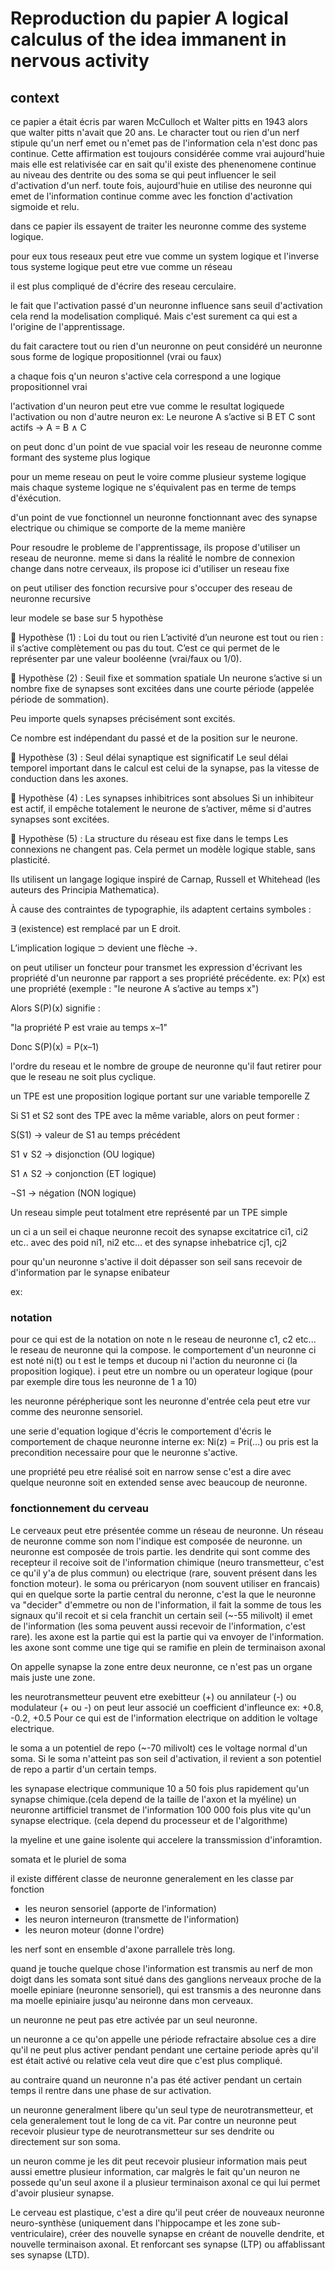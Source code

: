 # Reproduction du papier A logical calculus of the idea immanent in nervous activity

## context

ce papier a était écris par waren McCulloch et Walter pitts en 1943 alors que walter pitts n'avait que 20 ans. Le character tout ou rien d'un nerf stipule qu'un nerf emet ou n'emet pas de l'information cela n'est donc pas continue. Cette affirmation est toujours considérée comme vrai aujourd'huie mais elle est relativisée car en sait qu'il existe des phenenomene continue au niveau des dentrite ou des soma se qui peut influencer le seil d'activation d'un nerf. toute fois, aujourd'huie en utilise des neuronne qui emet de l'information continue comme avec les fonction d'activation sigmoide et relu.

dans ce papier ils essayent de traiter les neuronne comme des systeme logique.

pour eux tous reseaux peut etre vue comme un system logique et l'inverse tous systeme logique peut etre vue comme un réseau

il est plus compliqué de d'écrire des reseau cerculaire.

le fait que l'activation passé d'un neuronne influence sans seuil d'activation cela rend la modelisation compliqué. Mais c'est surement ca qui est a l'origine de l'apprentissage.

du fait caractere tout ou rien d'un neuronne on peut considéré un neuronne sous forme de logique propositionnel (vrai ou faux)

a chaque fois q'un neuron s'active cela correspond a une logique propositionnel vrai

l'activation d'un neuron peut etre vue comme le resultat logiquede l'activation ou non d'autre neuron ex: Le neurone A s’active si B ET C sont actifs → A = B ∧ C

on peut donc d'un point de vue spacial voir les reseau de neuronne comme formant des systeme plus logique

pour un meme reseau on peut le voire comme plusieur systeme logique mais chaque systeme logique ne s'équivalent pas en terme de temps d'éxécution.

d'un point de vue fonctionnel un neuronne fonctionnant avec des synapse electrique ou chimique se comporte de la meme manière

Pour resoudre le probleme de l'apprentissage, ils propose d'utiliser un reseau de neuronne. meme si dans la réalité le nombre de connexion change dans notre cerveaux, ils propose ici d'utiliser un reseau fixe

on peut utiliser des fonction recursive pour s'occuper des reseau de neuronne recursive

leur modele se base sur 5 hypothèse

📐 Hypothèse (1) : Loi du tout ou rien
L’activité d’un neurone est tout ou rien : il s’active complètement ou pas du tout.
C’est ce qui permet de le représenter par une valeur booléenne (vrai/faux ou 1/0).

📐 Hypothèse (2) : Seuil fixe et sommation spatiale
Un neurone s’active si un nombre fixe de synapses sont excitées dans une courte période (appelée période de sommation).

Peu importe quels synapses précisément sont excités.

Ce nombre est indépendant du passé et de la position sur le neurone.

📐 Hypothèse (3) : Seul délai synaptique est significatif
Le seul délai temporel important dans le calcul est celui de la synapse, pas la vitesse de conduction dans les axones.

📐 Hypothèse (4) : Les synapses inhibitrices sont absolues
Si un inhibiteur est actif, il empêche totalement le neurone de s’activer, même si d'autres synapses sont excitées.

📐 Hypothèse (5) : La structure du réseau est fixe dans le temps
Les connexions ne changent pas.
Cela permet un modèle logique stable, sans plasticité.

Ils utilisent un langage logique inspiré de Carnap, Russell et Whitehead (les auteurs des Principia Mathematica).

À cause des contraintes de typographie, ils adaptent certains symboles :

∃ (existence) est remplacé par un E droit.

L’implication logique ⊃ devient une flèche →.

on peut utiliser un foncteur pour transmet les expression d'écrivant les propriété d'un neuronne par rapport a ses propriété précédente. ex: P(x) est une propriété (exemple : "le neurone A s’active au temps x")

Alors S(P)(x) signifie :

"la propriété P est vraie au temps x–1"

Donc S(P)(x) = P(x–1)

l'ordre du reseau et le nombre de groupe de neuronne qu'il faut retirer pour que le reseau ne soit plus cyclique.

un TPE est une proposition logique portant sur une variable temporelle Z

Si S1 et S2 sont des TPE avec la même variable, alors on peut former :

S(S1) → valeur de S1 au temps précédent

S1 ∨ S2 → disjonction (OU logique)

S1 ∧ S2 → conjonction (ET logique)

¬S1 → négation (NON logique)

Un reseau simple peut totalment etre représenté par un TPE simple

un ci a un seil ei chaque neuronne recoit des synapse excitatrice ci1, ci2 etc.. avec des poid ni1, ni2 etc... et des synapse inhebatrice cj1, cj2

pour qu'un neuronne s'active il doit dépasser son seil sans recevoir de d'information par le synapse enibateur

ex:

### notation

pour ce qui est de la notation on note n le reseau de neuronne c1, c2 etc... le reseau de neuronne qui la compose. le comportement d'un neuronne ci est noté ni(t) ou t est le temps et ducoup ni l'action du neuronne ci (la proposition logique). i peut etre un nombre ou un operateur logique (pour par exemple dire tous les neuronne de 1 a 10)

les neuronne pérépherique sont les neuronne d'entrée cela peut etre vur comme des neuronne sensoriel.

une serie d'equation logique d'écris le comportement d'écris le comportement de chaque neuronne interne ex: Ni(z) = Pri(...) ou pris est la precondition necessaire pour que le neuronne s'active.

une propriété peu etre réalisé soit en narrow sense c'est a dire avec quelque neuronne soit en extended sense avec beaucoup de neuronne.

### fonctionnement du cerveau

Le cerveaux peut etre présentée comme un réseau de neuronne. Un réseau de neuronne comme son nom l'indique est composée de neuronne. un neuronne est composée de trois partie. les dendrite qui sont comme des recepteur il recoive soit de l'information chimique (neuro transmetteur, c'est ce qu'il y'a de plus commun) ou electrique (rare, souvent présent dans les fonction moteur). le soma ou préricaryon (nom souvent utiliser en francais) qui en quelque sorte la partie central du neronne, c'est la que le neuronne va "decider" d'emmetre ou non de l'information, il fait la somme de tous les signaux qu'il recoit et si cela franchit un certain seil (~-55 milivolt) il emet de l'information (les soma peuvent aussi recevoir de l'information, c'est rare). les axone est la partie qui est la partie qui va envoyer de l'information. les axone sont comme une tige qui se ramifie en plein de terminaison axonal

On appelle synapse la zone entre deux neuronne, ce n'est pas un organe mais juste une zone.

les neurotransmetteur peuvent etre exebitteur (+) ou annilateur (-) ou modulateur (+ ou -) on peut leur associé un coefficient d'infleunce ex: +0.8, -0.2, +0.5
Pour ce qui est de l'information electrique on addition le voltage electrique.

le soma a un potentiel de repo (~-70 milivolt) ces le voltage normal d'un soma. Si le soma n'atteint pas son seil d'activation, il revient a son potentiel de repo a partir d'un certain temps.

les synapase electrique communique 10 a 50 fois plus rapidement qu'un synapse chimique.(cela depend de la taille de l'axon et la myéline)
un neuronne artifficiel transmet de l'information 100 000 fois plus vite qu'un synapse electrique. (cela depend du processeur et de l'algorithme)

la myeline et une gaine isolente qui accelere la transsmission d'inforamtion.

somata et le pluriel de soma

il existe différent classe de neuronne generalement en les classe par fonction

- les neuron sensoriel (apporte de l'information)
- les neuron interneuron (transmette de l'information)
- les neuron moteur (donne l'ordre)

les nerf sont en ensemble d'axone parrallele très long.

quand je touche quelque chose l'information est transmis au nerf de mon doigt dans les somata sont situé dans des ganglions nerveaux proche de la moelle epiniare (neuronne sensoriel), qui est transmis a des neuronne dans ma moelle epiniaire jusqu'au neironne dans mon cerveaux.

un neuronne ne peut pas etre activée par un seul neuronne.

un neuronne a ce qu'on appelle une période refractaire absolue ces a dire qu'il ne peut plus activer pendant pendant une certaine periode après qu'il est était activé ou relative cela veut dire que c'est plus compliqué.

au contraire quand un neuronne n'a pas été activer pendant un certain temps il rentre dans une phase de sur activation.

un neuronne generalment libere qu'un seul type de neurotransmetteur, et cela generalement tout le long de ca vit. Par contre un neuronne peut recevoir plusieur type de neurotransmetteur sur ses dendrite ou directement sur son soma.

un neuron comme je les dit peut recevoir plusieur information mais peut aussi emettre plusieur information, car malgrès le fait qu'un neuron ne possede qu'un seul axone il a plusieur terminaison axonal ce qui lui permet d'avoir plusieur synapse.

Le cerveau est plastique, c'est a dire qu'il peut créer de nouveaux neuronne neuro-synthèse (uniquement dans l'hippocampe et les zone sub-ventriculaire), créer des nouvelle synapse en créant de nouvelle dendrite, et nouvelle terminaison axonal. Et renforcant ses synapse (LTP) ou affablissant ses synapse (LTD).
